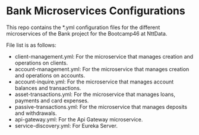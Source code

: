 # Bank Microservices Configurations
 This repo contains the *.yml configuration files for the different microservices of the Bank project for the Bootcamp46 at NttData.
 
 File list is as follows:
 - client-management.yml: For the microservice that manages creation and operations on clients.
 - account-management.yml: For the microservice that manages creation and operations on accounts.
 - account-inquire.yml: For the microservice that manages account balances and transactions.
 - asset-transactions.yml: For the microservice that manages loans, payments and card expenses.
 - passive-transactions.yml: For the microservice that manages deposits and withdrawals.
 - api-gateway.yml: For the Api Gateway microservice.
 - service-discovery.yml: For Eureka Server.
